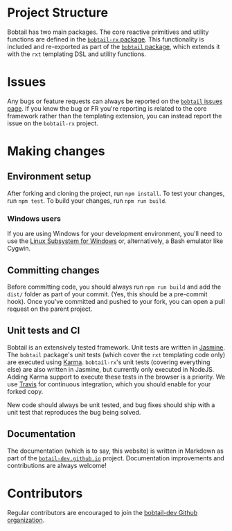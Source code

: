 # Project Structure
Bobtail has two main packages. The core reactive primitives and utility functions are defined in the 
[`bobtail-rx` package](github.com/bobtail-dev/bobtail-rx). This functionality is included
and re-exported as part of the [`bobtail` package](github.com/bobtail-dev/bobtail), which
extends it with the `rxt` templating DSL and utility functions.

# Issues

Any bugs or feature requests can always be reported on the 
[`bobtail` issues page](github.com/bobtail-dev/bobtail/issues). If you know the bug or FR
you're reporting is related to the core framework rather than the templating extension,
you can instead report the issue on the `bobtail-rx` project.

# Making changes

## Environment setup

After forking and cloning the project, run `npm install`. To test your changes,
run `npm test`. To build your changes, run `npm run build`.

### Windows users

If you are using Windows for your development environment, you'll need to use the
[Linux Subsystem for Windows](https://msdn.microsoft.com/en-us/commandline/wsl/install_guide) 
or, alternatively, a Bash emulator like Cygwin.

## Committing changes
Before committing code, you should always run `npm run build` and add the `dist/`
folder as part of your commit. (Yes, this should be a pre-commit hook). Once you've
committed and pushed to your fork, you can open a pull request on the parent project.

## Unit tests and CI

Bobtail is an extensively tested framework. Unit tests are written in 
[Jasmine](https://jasmine.github.io/). The `bobtail` package's
unit tests (which cover the `rxt` templating code only) are executed using 
[Karma](https://karma-runner.github.io/1.0/index.html). `bobtail-rx`'s unit tests (covering
everything else) are also written in Jasmine, but currently only executed in NodeJS. Adding
Karma support to execute these tests in the browser is a priority. We use 
[Travis](https://travis-ci.org/) for continuous integration, which you should enable for
your forked copy. 

New code should always be unit tested, and bug fixes should ship with a unit test
that reproduces the bug being solved.

## Documentation

The documentation (which is to say, this website) is written in Markdown as part of 
the [`botail-dev.github.io`](github.com/bobtail-dev/botail-dev.github.io) project.
Documentation improvements and contributions are always welcome!

# Contributors
Regular contributors are encouraged to join the 
[bobtail-dev Github organization](github.com/bobtail-dev).

